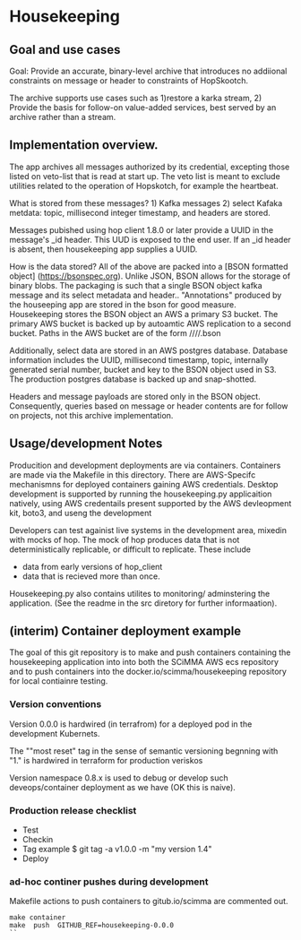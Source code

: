 # Housekeeping

## Goal and use cases

Goal: Provide an accurate, binary-level archive that introduces no
addiional constraints on message or header to constraints of HopSkootch.

The archive supports use cases such as  1)restore a karka stream,
2) Provide the basis for follow-on value-added services, best served
by an archive rather than a  stream.

## Implementation overview.

The app archives all messages authorized by its credential, excepting
those listed on veto-list that is read at start up. The veto list is
meant to exclude utilities related to the operation of Hopskotch, for
example the heartbeat.

What is stored from these  messages?  1) Kafka messages 2)
select Kafaka metdata: topic, millisecond integer timestamp, and
headers are stored.

Messages pubished using hop client 1.8.0 or later provide a UUID
in the message's _id header.  This UUD is exposed to the  end user. If an
_id header is absent, then housekeeping app supplies a UUID.

How is the data stored?  All of the above are packed into a [BSON
formatted object] (https://bsonspec.org).  Unlike JSON, BSON allows
for the storage of binary blobs.  The packaging is such that a single
BSON object kafka message and its select metadata and
header.. "Annotations" produced by the houseeping app are stored in
the bson for good measure. Housekeeping stores the BSON object an  AWS
a primary S3 bucket. The primary AWS bucket is backed up by autoamtic
AWS replication to a second bucket.  Paths in the AWS bucket are of
the form <topic>/<year>/<month>/<day>/<uuid>.bson

Additionally, select data are stored in an AWS postgres database.
Database information includes the UUID, millisecond timestamp, topic,
internally generated serial number, bucket and key to the BSON object
used in S3. The production postgres database is backed up and
snap-shotted.

Headers and message payloads are stored only in the BSON object.
Consequently, queries based on message or header contents
are for follow on projects, not this archive implementation.

## Usage/development  Notes

Producition and development deployments are via containers.  Containers
are made via the Makefile in this directory.  There are AWS-Specifc
mechanismns for deployed containers gaining AWS credentials. Desktop
development is supported by running the housekeeping.py applicaition
natively, using AWS credentails present supported by the AWS
devleopment kit, boto3, and useng the development 

Developers can test againist live systems in the
development area, mixedin with mocks of hop.  The mock of hop produces
data that is not deterministically replicable, or difficult to replicate.
These include

- data from early versions of hop_client
- data that is recieved more than once.

Housekeeping.py also contains utilites to monitoring/ adminstering the
application. (See the readme in the src diretory for further
informaation).

## (interim) Container deployment example

The goal of this git repository is to make and push containers containing
the housekeeping application into into both the SCiMMA
AWS ecs repository and to push containers into the
docker.io/scimma/housekeeping repository for local contiainre testing.

### Version conventions

Version 0.0.0 is hardwired (in terrafrom) for a deployed
pod in the development Kubernets.

The ""most reset" tag in the sense of semantic versioning
begnning with "1."  is hardwired in terraform for production
veriskos

Version namespace 0.8.x is used to debug or develop such
deveops/container deployment as we have (OK this is naive).

### Production release checklist

- Test
- Checkin 
- Tag     example $ git tag -a v1.0.0 -m "my version 1.4"
- Deploy

### ad-hoc continer pushes during development

Makefile actions to push containers to gitub.io/scimma are commented out.

```
make container
make  push  GITHUB_REF=housekeeping-0.0.0
``

